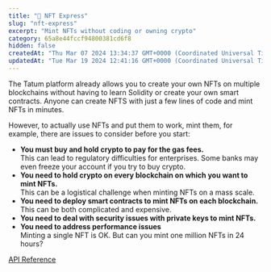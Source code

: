 ```yaml
---
title: "🐒 NFT Express"
slug: "nft-express"
excerpt: "Mint NFTs without coding or owning crypto"
category: 65a8e44fccf94800381cd6f8
hidden: false
createdAt: "Thu Mar 07 2024 13:34:37 GMT+0000 (Coordinated Universal Time)"
updatedAt: "Tue Mar 19 2024 12:41:16 GMT+0000 (Coordinated Universal Time)"
---
```

The Tatum platform already allows you to create your own NFTs on multiple blockchains without having to learn Solidity or create your own smart contracts. Anyone can create NFTS with just a few lines of code and mint NFTs in minutes.

However, to actually use NFTs and put them to work, mint them, for example, there are issues to consider before you start:

- **You must buy and hold crypto to pay for the gas fees.**  
  This can lead to regulatory difficulties for enterprises. Some banks may even freeze your account if you try to buy crypto.
- **You need to hold crypto on every blockchain on which you want to mint NFTs.**  
  This can be a logistical challenge when minting NFTs on a mass scale.
- **You need to deploy smart contracts to mint NFTs on each blockchain.**  
  This can be both complicated and expensive.
- **You need to deal with security issues with private keys to mint NFTs.**
- **You need to address performance issues**  
  Minting a single NFT is OK. But can you mint one million NFTs in 24 hours?

[API Reference](/reference/nftminterc721#NftExpress)
